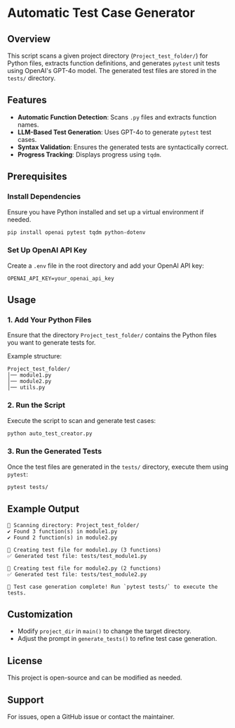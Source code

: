 # Automatic Test Case Generator

## Overview
This script scans a given project directory (`Project_test_folder/`) for Python files, extracts function definitions, and generates `pytest` unit tests using OpenAI's GPT-4o model. The generated test files are stored in the `tests/` directory.

## Features
- **Automatic Function Detection**: Scans `.py` files and extracts function names.
- **LLM-Based Test Generation**: Uses GPT-4o to generate `pytest` test cases.
- **Syntax Validation**: Ensures the generated tests are syntactically correct.
- **Progress Tracking**: Displays progress using `tqdm`.

## Prerequisites
### Install Dependencies
Ensure you have Python installed and set up a virtual environment if needed.
```bash
pip install openai pytest tqdm python-dotenv
```

### Set Up OpenAI API Key
Create a `.env` file in the root directory and add your OpenAI API key:
```plaintext
OPENAI_API_KEY=your_openai_api_key
```

## Usage
### 1. Add Your Python Files
Ensure that the directory `Project_test_folder/` contains the Python files you want to generate tests for.

Example structure:
```
Project_test_folder/
│── module1.py
│── module2.py
│── utils.py
```

### 2. Run the Script
Execute the script to scan and generate test cases:
```bash
python auto_test_creator.py
```

### 3. Run the Generated Tests
Once the test files are generated in the `tests/` directory, execute them using `pytest`:
```bash
pytest tests/
```

## Example Output
```plaintext
📂 Scanning directory: Project_test_folder/
✔ Found 3 function(s) in module1.py
✔ Found 2 function(s) in module2.py

📝 Creating test file for module1.py (3 functions)
✅ Generated test file: tests/test_module1.py

📝 Creating test file for module2.py (2 functions)
✅ Generated test file: tests/test_module2.py

🎉 Test case generation complete! Run `pytest tests/` to execute the tests.
```

## Customization
- Modify `project_dir` in `main()` to change the target directory.
- Adjust the prompt in `generate_tests()` to refine test case generation.

## License
This project is open-source and can be modified as needed.

## Support
For issues, open a GitHub issue or contact the maintainer.

